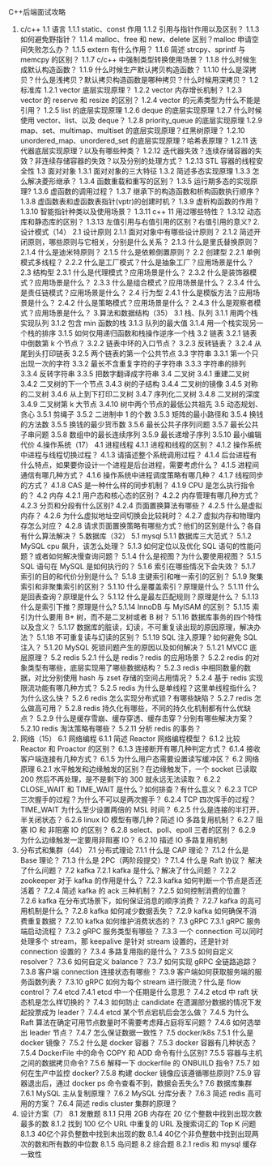 
C++后端面试攻略
1. c/c++
1.1 语言
1.1.1 static、const 作用
1.1.2 引用与指针作用以及区别？
1.1.3 如何避免野指针？
1.1.4 malloc、free 和 new、delete 区别？malloc 申请空间失败怎么办？
1.1.5 extern 有什么作用？
1.1.6 简述 strcpy、sprintf 与 memcpy 的区别？
1.1.7 c/c++ 中强制类型转换使用场景？
1.1.8 什么时候生成默认构造函数？
1.1.9 什么时候生产默认拷贝构造函数？
1.1.10 什么是深拷贝？什么是浅拷贝？默认拷贝构造函数是哪种拷贝？什么时候用深拷贝？
1.2 标准库
1.2.1 vector 底层实现原理？
1.2.2 vector 内存增长机制？
1.2.3 vector 的 reserve 和 resize 的区别？
1.2.4 vector 的元素类型为什么不能是引用？
1.2.5 list 的底层实现原理
1.2.6 deque 的底层实现原理
1.2.7 什么时候使用 vector、list、以及 deque？
1.2.8 priority_queue 的底层实现原理
1.2.9 map、set、multimap、multiset 的底层实现原理？红黑树原理？
1.2.10 unordered_map、unordered_set 的底层实现原理？哈希表原理？
1.2.11 迭代器底层实现原理？以及有哪些种类？
1.2.12 迭代器失效？连续存储容器的失效？非连续存储容器的失效？以及分别的处理方式？
1.2.13 STL 容器的线程安全性
1.3 面对对象
1.3.1 面对对象的三大特征
1.3.2 简述多态实现原理
1.3.3 怎么解决菱形继承？
1.3.4 函数重载和重写的区别？
1.3.5 运行期多态的实现原理?
1.3.6 虚函数的调用过程？
1.3.7 继承下的构造函数和析构函数执行顺序？
1.3.8 虚函数表和虚函数表指针(vptr)的创建时机？
1.3.9 虚析构函数的作用？
1.3.10 智能指针种类以及使用场景？
1.3.11 c++ 11 用过哪些特性？
1.3.12 动态库和静态库的区别？
1.3.13 左值引用与右值引用的区别？右值引用的意义?
2.设计模式（14）
2.1 设计原则
2.1.1 面对对象中有哪些设计原则？
2.1.2 简述开闭原则，哪些原则与它相关，分别是什么关系？
2.1.3 什么是里氏替换原则？
2.1.4 什么是迪米特原则？
2.1.5 什么是依赖倒置原则？
2.2 创建型
2.2.1 单例模式多线程？
2.2.2 什么是工厂模式？什么是抽象工厂？应用场景是什么？
2.3 结构型
2.3.1 什么是代理模式？应用场景是什么？
2.3.2 什么是装饰器模式？应用场景是什么？
2.3.3 什么是组合模式？应用场景是什么？
2.3.4 什么是责任链模式？应用场景是什么？
2.4 行为型
2.4.1 什么是模版方法？应用场景是什么？
2.4.2 什么是策略模式？应用场景是什么？
2.4.3 什么是观察者模式？应用场景是什么？
3.算法和数据结构（35）
3.1 栈、队列
3.1.1 用两个栈实现队列
3.1.2 包含 min 函数的栈
3.1.3 队列的最大值
3.1.4 用一个栈实现另一个栈的排序
3.1.5 如何仅用递归函数和栈操作逆序一个栈
3.2 链表
3.2.1 链表中倒数第 k 个节点？
3.2.2 链表中环的入口节点？
3.2.3 反转链表？
3.2.4 从尾到头打印链表
3.2.5 两个链表的第一个公共节点
3.3 字符串
3.3.1 第一个只出现一次的字符
3.3.2 最长不含重复字符的子字符串
3.3.3 字符串的排列
3.3.4 反转字符串
3.3.5 把数字翻译成字符串
3.4 二叉树
3.4.1 重建二叉树
3.4.2 二叉树的下一个节点
3.4.3 树的子结构
3.4.4 二叉树的镜像
3.4.5 对称的二叉树
3.4.6 从上到下打印二叉树
3.4.7 序列化二叉树
3.4.8 二叉树的深度
3.4.9 二叉树第 k 大节点
3.4.10 树中两个节点的最低公共祖先
3.5 动态规划、贪心
3.5.1 剪绳子
3.5.2 二进制中 1 的个数
3.5.3 矩阵的最小路径和
3.5.4 换钱的方法数
3.5.5 换钱的最少货币数
3.5.6 最长公共子序列问题
3.5.7 最长公共子串问题
3.5.8 数组中的最长连续序列
3.5.9 最长递增子序列
3.5.10 最小编辑代价
4.操作系统（17）
4.1 进程线程
4.1.1 进程和线程的区别？
4.1.2 操作系统中进程与线程切换过程？
4.1.3 请描述整个系统调用过程？
4.1.4 后台进程有什么特点，如果要你设计一个进程是后台进程，需要考虑什么？
4.1.5 进程间通信有哪几种方式？
4.1.6 操作系统中进程调度策略有哪几种？
4.1.7 线程同步的方式？
4.1.8 CAS 是一种什么样的同步机制？
4.1.9 CPU 是怎么执行指令的？
4.2 内存
4.2.1 用户态和核心态的区别？
4.2.2 内存管理有哪几种方式？
4.2.3 分页和分段有什么区别?
4.2.4 页面置换算法有哪些？
4.2.5 什么是虚拟内存？
4.2.6 为什么虚拟地址空间切换会比较耗时？
4.2.7 虚拟内存和物理内存怎么对应？
4.2.8 请求页面置换策略有哪些方式？他们的区别是什么？各自有什么算法解决？
5.数据库（32）
5.1 mysql
5.1.1 数据库三大范式？
5.1.2 MySQL cpu 飙升，该怎么处理？
5.1.3 如何定位以及优化 SQL 语句的性能问题？或者如何解决慢查询问题？
5.1.4 什么是视图？为什么要使用视图？
5.1.5 SQL 语句在 MySQL 是如何执行的？
5.1.6 索引在哪些情况下会失效？
5.1.7 索引的目的和代价分别是什么？
5.1.8 主键索引和唯一索引的区别？
5.1.9 聚集索引和非聚集索引的区别？
5.1.10 什么是覆盖索引？原理是什么？
5.1.11 什么是回表查询？原理是什么？
5.1.12 什么是最左匹配规则？原理是什么？
5.1.13 什么是索引下推？原理是什么?
5.1.14 InnoDB 与 MyISAM 的区别？
5.1.15 索引为什么要用 B+ 树，而不是二叉树或者 B 树？
5.1.16 数据库事务的四个特性以及含义？
5.1.17 数据库的脏读，幻读，不可重复读出现的原因原理，解决办法？
5.1.18 不可重复读与幻读的区别？
5.1.19 SQL 注入原理？如何避免 SQL 注入？
5.1.20 MySQL 死锁问题产生的原因以及如何解决？
5.1.21 MVCC 底层原理？
5.2 redis
5.2.1 什么是 redis？redis 的应用场景？
5.2.2 redis 的对象类型有哪些，底层实现用了哪些数据结构？
5.2.3 redis 中相同数量的数据，对比分别使用 hash 与 zset 存储的空间占用情况？
5.2.4 基于 redis 实现限流功能有哪几种方式？
5.2.5 redis 为什么是单线程？这里单线程指什么？为什么这么快？
5.2.6 redis 怎么实现分布式锁？有哪些缺陷？
5.2.7 redis 怎么做高可用？
5.2.8 redis 持久化有哪些，不同的持久化机制都有什么优缺点？
5.2.9 什么是缓存雪崩、缓存穿透、缓存击穿？分别有哪些解决方案？
5.2.10 redis 淘汰策略有哪些？
5.2.11 分析 redis 的事务？
6. 网络（15）
6.1 网络编程
6.1.1 简述 Reactor 网络编程模型？
6.1.2 比较 Reactor 和 Proactor 的区别？
6.1.3 连接断开有哪几种判定方式？
6.1.4 接收客户端连接有几种方式？
6.1.5 为什么用户态需要设置读写缓冲区？
6.2 网络原理
6.2.1 水平触发和边缘触发的区别？在边缘触发下，一个 socket 已读取 200 然后不再处理，是不是剩下的 300 就永远无法读取？
6.2.2 CLOSE_WAIT 和 TIME_WAIT 是什么？如何排查？有什么意义？
6.2.3 TCP 三次握手的过程？为什么不可以是两次握手？
6.2.4 TCP 四次挥手的过程？TIME_WAIT 为什么至少设置两倍的 MSL 时间？
6.2.5 什么是连接的半打开，半关闭状态？
6.2.6 linux IO 模型有哪几种？简述 IO 多路复用机制？
6.2.7 阻塞 IO 和 非阻塞 IO 的区别？
6.2.8 select、poll、epoll 三者的区别？
6.2.9 为什么边缘触发一定要用非阻塞 IO？
6.2.10 描述 IO 多路复用机制
7. 分布式和集群（44）
7.1 分布式理论
7.1.1 什么是 CAP 理论？
7.1.2 什么是 Base 理论？
7.1.3 什么是 2PC（两阶段提交）?
7.1.4 什么是 Raft 协议？ 解决了什么问题？
7.2 kafka
7.2.1 kafka 是什么？解决了什么问题？
7.2.2 zookeeper 对于 kafka 的作用是什么？
7.2.3 kafka 如何判断一个节点是否还活着？
7.2.4 简述 kafka 的 ack 三种机制？
7.2.5 如何控制消费的位置？
7.2.6 kafka 在分布式场景下，如何保证消息的顺序消费？
7.2.7 kafka 的高可用机制是什么？
7.2.8 kafka 如何减少数据丢失？
7.2.9 kafka 如何确保不消费重复数据？
7.2.10 kafka 如何维护消费状态的？
7.3 gRPC
7.3.1 gRPC 服务端启动流程？
7.3.2 gRPC 服务类型有哪些？
7.3.3 一个 connection 可以同时处理多个 stream，那 keepalive 是针对 stream 设置的，还是针对 connection 设置的？
7.3.4 多路复用指的是什么？
7.3.5 如何自定义 resolver？
7.3.6 如何自定义 balance？
7.3.7 如何实现 gRPC 全链路追踪？
7.3.8 客户端 connection 连接状态有哪些？
7.3.9 客户端如何获取服务端的服务函数列表？
7.3.10 gRPC 如何为每个 stream 进行限流？什么是 flow control？
7.4 etcd
7.4.1 etcd 中一个任期是什么意思？
7.4.2 etcd 中 raft 状态机是怎么样切换的？
7.4.3 如何防止 candidate 在遗漏部分数据的情况下发起投票成为 leader？
7.4.4 etcd 某个节点宕机后会怎么做？
7.4.5 为什么 Raft 算法在确定可用节点数量时不需要考虑拜占庭将军问题？
7.4.6 如何选举出 leader 节点？
7.4.7 怎么保证数据一致性？
7.5 docker/k8s
7.5.1 什么是 docker 镜像？
7.5.2 什么是 docker 容器？
7.5.3 docker 容器有几种状态？
7.5.4 DockerFile 中的命令 COPY 和 ADD 命令有什么区别?
7.5.5 容器与主机之间的数据拷贝命令?
7.5.6 解释一下 dockerfile 的 ONBUILD 指令?
7.5.7 如何在生产中监控 docker?
7.5.8 构建 docker 镜像应该遵循哪些原则?
7.5.9 容器退出后，通过 docker ps 命令查看不到，数据会丢失么?
7.6 数据库集群
7.6.1 MySQL 主从复制原理？
7.6.2 MySQL 分库分表？
7.6.3 简述 redis 高可用的方案？
7.6.4 简述 redis cluster 集群的原理？
8. 设计方案（7）
8.1 发散题
8.1.1 只用 2GB 内存在 20 亿个整数中找到出现次数最多的数
8.1.2 找到 100 亿个 URL 中重复的 URL 及搜索词汇的 Top K 问题
8.1.3 40亿个非负整数中找到未出现的数
8.1.4 40亿个非负整数中找到出现两次的数和所有数的中位数
8.1.5 岛问题
8.2 综合题
8.2.1 redis 和 mysql 缓存一致性